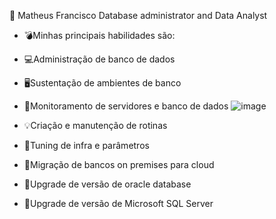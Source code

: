 👋 Matheus Francisco
Database administrator and Data Analyst

* 💣Minhas principais habilidades são: 
* 💻Administração de banco de dados
* 🖥Sustentação de ambientes de banco
* 🔎Monitoramento de servidores e banco de dados                                                                                           ![image](https://user-images.githubusercontent.com/67348204/235377225-219e9ac4-48f5-4789-91d5-3663032801e9.png)
                            
* 💡Criação e manutenção de rotinas
* 🧬Tuning de infra e parâmetros
* 💾Migração de bancos on premises para cloud
* 🔺Upgrade de versão de oracle database
* 🔺Upgrade de versão de Microsoft SQL Server



